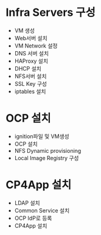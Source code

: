 # Infra Servers 구성
- VM 생성
- Web서버 설치
- VM Network 설정
- DNS 서버 설치
- HAProxy 설치
- DHCP 설치
- NFS서버 설치
- SSL Key 구성
- iptables 설치

# OCP 설치
- ignition파일 및 VM생성
- OCP 설치
- NFS Dynamic provisioning
- Local Image Registry 구성

# CP4App 설치
- LDAP 설치
- Common Service 설치
- OCP IdP로 등록
- CP4App 설치


